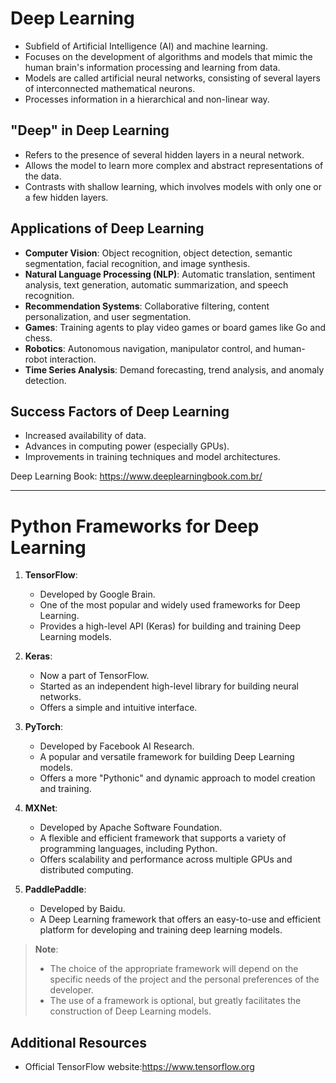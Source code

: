 # Deep Learning

- Subfield of Artificial Intelligence (AI) and machine learning.
- Focuses on the development of algorithms and models that mimic the human brain's information processing and learning from data.
- Models are called artificial neural networks, consisting of several layers of interconnected mathematical neurons.
- Processes information in a hierarchical and non-linear way.

## "Deep" in Deep Learning

- Refers to the presence of several hidden layers in a neural network.
- Allows the model to learn more complex and abstract representations of the data.
- Contrasts with shallow learning, which involves models with only one or a few hidden layers.

## Applications of Deep Learning

- **Computer Vision**: Object recognition, object detection, semantic segmentation, facial recognition, and image synthesis.
- **Natural Language Processing (NLP)**: Automatic translation, sentiment analysis, text generation, automatic summarization, and speech recognition.
- **Recommendation Systems**: Collaborative filtering, content personalization, and user segmentation.
- **Games**: Training agents to play video games or board games like Go and chess.
- **Robotics**: Autonomous navigation, manipulator control, and human-robot interaction.
- **Time Series Analysis**: Demand forecasting, trend analysis, and anomaly detection.

## Success Factors of Deep Learning

- Increased availability of data.
- Advances in computing power (especially GPUs).
- Improvements in training techniques and model architectures.

Deep Learning Book: https://www.deeplearningbook.com.br/

---

# Python Frameworks for Deep Learning

1. **TensorFlow**:
   - Developed by Google Brain.
   - One of the most popular and widely used frameworks for Deep Learning.
   - Provides a high-level API (Keras) for building and training Deep Learning models.

2. **Keras**:
   - Now a part of TensorFlow.
   - Started as an independent high-level library for building neural networks.
   - Offers a simple and intuitive interface.

3. **PyTorch**:
   - Developed by Facebook AI Research.
   - A popular and versatile framework for building Deep Learning models.
   - Offers a more "Pythonic" and dynamic approach to model creation and training.

4. **MXNet**:
   - Developed by Apache Software Foundation.
   - A flexible and efficient framework that supports a variety of programming languages, including Python.
   - Offers scalability and performance across multiple GPUs and distributed computing.

5. **PaddlePaddle**:
   - Developed by Baidu.
   - A Deep Learning framework that offers an easy-to-use and efficient platform for developing and training deep learning models.

> **Note**:
> - The choice of the appropriate framework will depend on the specific needs of the project and the personal preferences of the developer.
> - The use of a framework is optional, but greatly facilitates the construction of Deep Learning models.

## Additional Resources

- Official TensorFlow website:https://www.tensorflow.org
